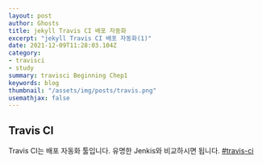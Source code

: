 ```yaml
---
layout: post
author: Ghosts
title: jekyll Travis CI 배포 자동화
excerpt: "jekyll Travis CI 배포 자동화(1)"
date: 2021-12-09T11:28:03.104Z
category:
- travisci
- study
summary: travisci Beginning Chep1
keywords: blog
thumbnail: "/assets/img/posts/travis.png"
usemathjax: false
---
```



## Travis CI
Travis CI는 배포 자동화 툴입니다. 유명한 Jenkis와 비교하시면 됩니다. 
[#travis-ci](https://travis-ci.org/)
